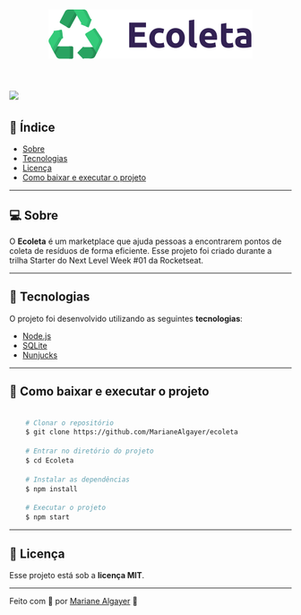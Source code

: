 <h1 align="center">
    <img src="public/assets/icones/logo.svg"></img>
</h1>
<h1>
    <img src="https://ik.imagekit.io/ms7dbkxibiu/imagem-readme_KLlsDm3_W.png"></img>
</h1>

## 📌 Índice

- [Sobre](#-sobre)
- [Tecnologias](#-tecnologias)
- [Licença](#-licença)
- [Como baixar e executar o projeto](#-como-baixar-e-executar-o-projeto)

---

## 💻 Sobre 

O **Ecoleta** é um marketplace que ajuda pessoas a encontrarem pontos de coleta de resíduos de forma eficiente. Esse projeto foi criado durante a trilha Starter do Next Level Week #01 da Rocketseat.

---

## 🚀 Tecnologias 

O projeto foi desenvolvido utilizando as seguintes **tecnologias**:

- [Node.js](https://nodejs.org/en/)
- [SQLite](https://www.sqlite.org/index.html)
- [Nunjucks](https://mozilla.github.io/nunjucks/)

---

## 📂 Como baixar e executar o projeto

```bash

    # Clonar o repositório
    $ git clone https://github.com/MarianeAlgayer/ecoleta

    # Entrar no diretório do projeto
    $ cd Ecoleta

    # Instalar as dependências
    $ npm install

    # Executar o projeto
    $ npm start

```

---

## 📝 Licença

Esse projeto está sob a **licença MIT**.

---

Feito com 🖤 por [Mariane Algayer](https://github.com/MarianeAlgayer) 👋
